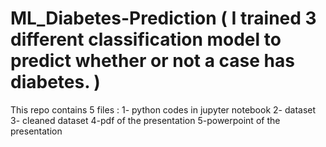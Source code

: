 # ML_Diabetes-Prediction ( I trained 3 different classification model to predict whether or not a case has diabetes. )
This repo contains 5 files : 
1- python codes in jupyter notebook
2- dataset
3- cleaned dataset
4-pdf of the presentation
5-powerpoint of the presentation
